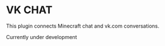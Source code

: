 # VK CHAT

This plugin connects Minecraft chat and vk.com conversations.

Currently under development